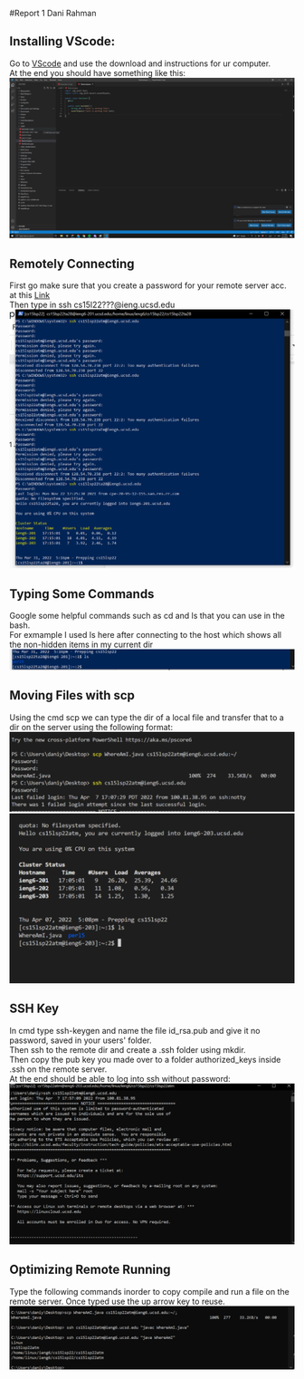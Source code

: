 #Report 1
Dani Rahman
## Installing VScode:

Go to [VScode](https://code.visualstudio.com/) and use the download and instructions for ur computer.<br>
At the end you should have something like this:
![Image](https://github.com/drahmanucsd/cse15l-lav-reports/blob/main/Images/Installing%20Vscode.png?raw=true)
## Remotely Connecting
First go make sure that you create a password for your remote server acc. at this [Link](https://sdacs.ucsd.edu/~icc/index.php)<br>
Then type in ssh cs15l22???@ieng.ucsd.edu
![Image](https://github.com/drahmanucsd/cse15l-lav-reports/blob/main/Images/RemoteConnecting.png?raw=true)
## Typing Some Commands
Google some helpful commands such as cd and ls that you can use in the bash.<br>
For exmample I used ls here after connecting to the host which shows all the non-hidden items in my current dir<br>
![Image](https://github.com/drahmanucsd/cse15l-lav-reports/blob/main/Images/Typing%20Some%20Commands.png?raw=true)
## Moving Files with scp
Using the cmd scp we can type the dir of a local file and transfer that to a dir on the server using the following format:
![Image](https://github.com/drahmanucsd/cse15l-lav-reports/blob/main/Images/Moving%20Files%20with%20scp.png?raw=true)
![Image](https://github.com/drahmanucsd/cse15l-lav-reports/blob/main/Images/Moving%20Files%20with%20scp2.png?raw=true)
## SSH Key
In cmd type ssh-keygen and name the file id_rsa.pub and give it no password, saved in your users' folder.<br>
Then ssh to the remote dir and create a .ssh folder using mkdir.<br>
Then copy the pub key you made over to a folder authorized_keys inside .ssh on the remote server.<br>
At the end should be able to log into ssh without password:
![Image](https://github.com/drahmanucsd/cse15l-lav-reports/blob/main/Images/ssh%20key.png?raw=true)
## Optimizing Remote Running
Type the following commands inorder to copy compile and run a file on the remote server. Once typed use the up arrow key to reuse.
![Image](https://github.com/drahmanucsd/cse15l-lav-reports/blob/main/Images/Optimizing.png?raw=true)

